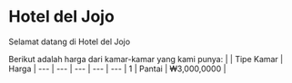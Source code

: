 # Hotel del Jojo
Selamat datang di Hotel del Jojo

Berikut adalah harga dari kamar-kamar yang kami punya:
|   | Tipe Kamar |    Harga   |
--- | --- | --- | --- | --- 
| 1 | Pantai    | ₩3,000,0000 |
